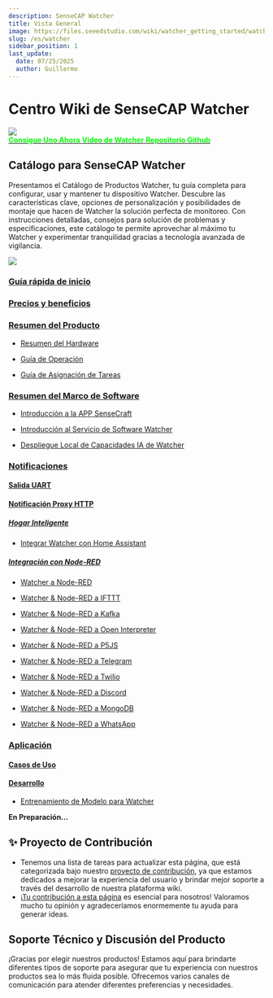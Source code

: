 ```yaml
---
description: SenseCAP Watcher
title: Vista General
image: https://files.seeedstudio.com/wiki/watcher_getting_started/watcherKS.png
slug: /es/watcher
sidebar_position: 1
last_update:
  date: 07/25/2025
  author: Guillermo
---
```


# Centro Wiki de SenseCAP Watcher

<div style={{textAlign:'center'}}><img src="https://files.seeedstudio.com/wiki/watcher_getting_started/watcherKS.jpg" style={{width:1000, height:'auto'}}/></div>

<div class="get_one_now_container" style={{textAlign: 'center'}}>
    <a class="get_one_now_item" href="https://www.seeedstudio.com/SenseCAP-Watcher-W1-A-p-5979.html">
            <strong><span><font color={'FFFFFF'} size={"4"}> Consigue Uno Ahora</font></span></strong>
    </a>
    <a class="get_one_now_item" href="https://www.youtube.com/watch?v=ny22Z0cAIqE">
            <strong><span><font color={'FFFFFF'} size={"4"}> Video de Watcher</font></span></strong>
    </a>
    <a class="get_one_now_item" href="https://github.com/Seeed-Studio/OSHW-SenseCAP-Watcher">
            <strong><span><font color={'FFFFFF'} size={"4"}> Repositorio Github</font></span></strong>
    </a>
</div>

## Catálogo para SenseCAP Watcher

Presentamos el Catálogo de Productos Watcher, tu guía completa para configurar, usar y mantener tu dispositivo Watcher. Descubre las características clave, opciones de personalización y posibilidades de montaje que hacen de Watcher la solución perfecta de monitoreo. Con instrucciones detalladas, consejos para solución de problemas y especificaciones, este catálogo te permite aprovechar al máximo tu Watcher y experimentar tranquilidad gracias a tecnología avanzada de vigilancia.

<div style={{textAlign:'center'}}><img src="https://files.seeedstudio.com/wiki/watcher_getting_started/Infrastructure.png" style={{width:1000, height:'auto'}}/></div>

### [Guía rápida de inicio](https://wiki.seeedstudio.com/getting_started_with_watcher/)

### [Precios y beneficios](https://wiki.seeedstudio.com/watcher_price/)

### [Resumen del Producto](http://wiki.seeedstudio.com/product_overview_with_watcher/)

- [Resumen del Hardware](http://wiki.seeedstudio.com/watcher_hardware_overview/)

- [Guía de Operación](http://wiki.seeedstudio.com/watcher_operation_guideline/)

- [Guía de Asignación de Tareas](http://wiki.seeedstudio.com/getting_started_with_watcher_task/)

### [Resumen del Marco de Software](http://wiki.seeedstudio.com/watcher_software_framework_overview/)

- [Introducción a la APP SenseCraft](http://wiki.seeedstudio.com/sensecap_app_introduction/)

- [Introducción al Servicio de Software Watcher](http://wiki.seeedstudio.com/watcher_software_service_framework/)

- [Despliegue Local de Capacidades IA de Watcher](http://wiki.seeedstudio.com/watcher_local_deploy/)

### [Notificaciones](http://wiki.seeedstudio.com/notifications_with_watcher_main_page/)

#### [Salida UART](http://wiki.seeedstudio.com/uart_output/)

#### [Notificación Proxy HTTP](http://wiki.seeedstudio.com/http_proxy_notification/)

##### [Hogar Inteligente](http://wiki.seeedstudio.com/smart_main_page/)

- [Integrar Watcher con Home Assistant](http://wiki.seeedstudio.com/integrate_watcher_to_ha/)

##### [Integración con Node-RED](http://wiki.seeedstudio.com/notification_with_watcher/)

- [Watcher a Node-RED](http://wiki.seeedstudio.com/watcher_to_node_red/)

- [Watcher & Node-RED a IFTTT](http://wiki.seeedstudio.com/watcher_node_red_to_ifttt/)

- [Watcher & Node-RED a Kafka](http://wiki.seeedstudio.com/watcher_node_red_to_kafka/)

- [Watcher & Node-RED a Open Interpreter](http://wiki.seeedstudio.com/watcher_node_red_to_open_interpreter/)

- [Watcher & Node-RED a P5JS](http://wiki.seeedstudio.com/watcher_node_red_to_p5js/)

- [Watcher & Node-RED a Telegram](http://wiki.seeedstudio.com/watcher_node_red_to_telegram/)

- [Watcher & Node-RED a Twilio](http://wiki.seeedstudio.com/watcher_node_red_to_twilio/)

- [Watcher & Node-RED a Discord](http://wiki.seeedstudio.com/watcher_node_red_to_discord/)

- [Watcher & Node-RED a MongoDB](http://wiki.seeedstudio.com/watcher_node_red_to_mongodb/)

- [Watcher & Node-RED a WhatsApp](http://wiki.seeedstudio.com/watcher_node_red_to_whatsapp/)

### [Aplicación](http://wiki.seeedstudio.com/applications_with_watcher_main_page/)

#### [Casos de Uso](http://wiki.seeedstudio.com/use_case/)

#### [Desarrollo](http://wiki.seeedstudio.com/development/)

- [Entrenamiento de Modelo para Watcher](http://wiki.seeedstudio.com/training_model_for_watcher/)

**En Preparación...**

## ✨ Proyecto de Contribución

- Tenemos una lista de tareas para actualizar esta página, que está categorizada bajo nuestro [proyecto de contribución](https://github.com/orgs/Seeed-Studio/projects/6/views/1?pane=issue&itemId=30957479), ya que estamos dedicados a mejorar la experiencia del usuario y brindar mejor soporte a través del desarrollo de nuestra plataforma wiki.
- ¡[Tu contribución a esta página](https://github.com/orgs/Seeed-Studio/projects/6/views/1?pane=issue&itemId=33962909) es esencial para nosotros! Valoramos mucho tu opinión y agradeceríamos enormemente tu ayuda para generar ideas.

## Soporte Técnico y Discusión del Producto

¡Gracias por elegir nuestros productos! Estamos aquí para brindarte diferentes tipos de soporte para asegurar que tu experiencia con nuestros productos sea lo más fluida posible. Ofrecemos varios canales de comunicación para atender diferentes preferencias y necesidades.

<div class="button_tech_support_container">
<a href="https://forum.seeedstudio.com/" class="button_forum"></a>
<a href="https://www.seeedstudio.com/contacts" class="button_email"></a>
</div>

<div class="button_tech_support_container">
<a href="https://discord.gg/eWkprNDMU7" class="button_discord"></a>
<a href="https://github.com/Seeed-Studio/wiki-documents/discussions/69" class="button_discussion"></a>
</div>
